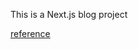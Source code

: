 This is a Next.js blog project

[reference](https://www.udemy.com/course/full-stack-development-with-next-js-typescript/ "udemy next.js lecture")
